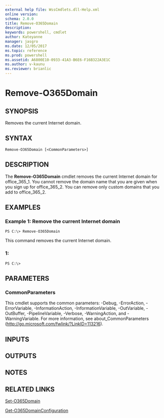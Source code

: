 ```yaml
---
external help file: WssCmdlets.dll-Help.xml
online version: 
schema: 2.0.0
title: Remove-O365Domain
description: 
keywords: powershell, cmdlet
author: Kateyanne
manager: jasgro
ms.date: 12/05/2017
ms.topic: reference
ms.prod: powershell
ms.assetid: A6800E10-0933-41A3-B6E6-F16B322A3E1C
ms.author: v-kaunu
ms.reviewer: brianlic
---
```


# Remove-O365Domain

## SYNOPSIS
Removes the current Internet domain.

## SYNTAX

```
Remove-O365Domain [<CommonParameters>]
```

## DESCRIPTION
The **Remove-O365Domain** cmdlet removes the current Internet domain for office_365_1.
You cannot remove the domain name that you are given when you sign up for office_365_2.
You can remove only custom domains that you add to office_365_2.

## EXAMPLES

### Example 1: Remove the current Internet domain
```
PS C:\> Remove-O365Domain
```

This command removes the current Internet domain.

### 1:
```
PS C:\>
```

## PARAMETERS

### CommonParameters
This cmdlet supports the common parameters: -Debug, -ErrorAction, -ErrorVariable, -InformationAction, -InformationVariable, -OutVariable, -OutBuffer, -PipelineVariable, -Verbose, -WarningAction, and -WarningVariable. For more information, see about_CommonParameters (http://go.microsoft.com/fwlink/?LinkID=113216).

## INPUTS

## OUTPUTS

## NOTES

## RELATED LINKS

[Set-O365Domain](./Set-O365Domain.md)

[Get-O365DomainConfiguration](./Get-O365DomainConfiguration.md)

